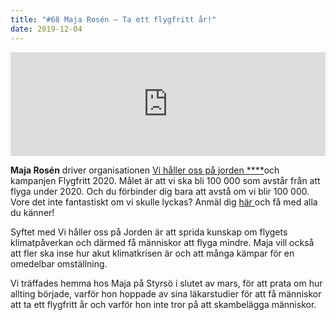 ```yaml
---
title: "#68 Maja Rosén – Ta ett flygfritt år!"
date: 2019-12-04
---
```


<iframe width="100%" height="166" scrolling="no" frameborder="no" allow="autoplay" src="https://w.soundcloud.com/player/?url=https%3A//api.soundcloud.com/tracks/722345290&color=%23ff5500&auto_play=false&hide_related=false&show_comments=true&show_user=true&show_reposts=false&show_teaser=true"></iframe>

**Maja Rosén** driver organisationen [Vi håller oss på jorden \*\*\*\*](http://vihallerosspajorden.blogspot.com/)och kampanjen Flygfritt 2020. Målet är att vi ska bli 100 000 som avstår från att flyga under 2020. Och du förbinder dig bara att avstå om vi blir 100 000. Vore det inte fantastiskt om vi skulle lyckas? Anmäl dig [här ](https://www.facebook.com/events/1138546782980339/)och få med alla du känner!

Syftet med Vi håller oss på Jorden är att sprida kunskap om flygets klimatpåverkan och därmed få människor att flyga mindre. Maja vill också att fler ska inse hur akut klimatkrisen är och att många kämpar för en omedelbar omställning.

Vi träffades hemma hos Maja på Styrsö i slutet av mars, för att prata om hur allting började, varför hon hoppade av sina läkarstudier för att få människor att ta ett flygfritt år och varför hon inte tror på att skambelägga människor.
